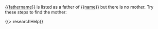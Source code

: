 [{{fathername}}](https://familysearch.org/tree/person/{{fid}}/details) is 
listed as a father of [{{name}}](https://familysearch.org/tree/person/{{pid}}/details) 
but there is no mother. Try these steps to find the mother:

{{> researchHelp}}